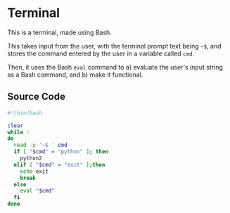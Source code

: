 # **Terminal**

This is a terminal, made using Bash.

This takes input from the user, with the terminal prompt text being `~$`, and stores the command entered by the user in a variable called `cmd`.

Then, it uses the Bash `eval` command to a) evaluate the user's input string as a Bash command, and b) make it functional.

## __Source Code__

```bash
#!/bin/bash

clear
while :
do
  read -p '~$ ' cmd
  if [ "$cmd" = "python" ]; then
    python2
  elif [ "$cmd" = "exit" ];then
    echo exit
    break
  else
    eval "$cmd"
  fi
done
```
